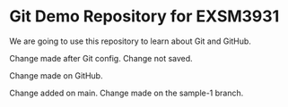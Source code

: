 # Git Demo Repository for EXSM3931

We are going to use this repository to learn about Git and GitHub.

Change made after Git config. Change not saved.

Change made on GitHub.

Change added on main.
Change made on the sample-1 branch.
